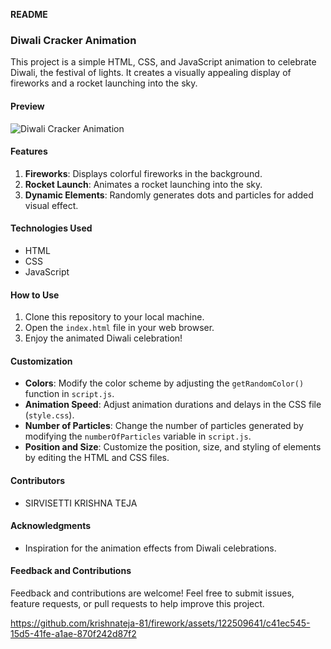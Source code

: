 **README**

### Diwali Cracker Animation

This project is a simple HTML, CSS, and JavaScript animation to celebrate Diwali, the festival of lights. It creates a visually appealing display of fireworks and a rocket launching into the sky.

#### Preview

![Diwali Cracker Animation](preview.gif)

#### Features

1. **Fireworks**: Displays colorful fireworks in the background.
2. **Rocket Launch**: Animates a rocket launching into the sky.
3. **Dynamic Elements**: Randomly generates dots and particles for added visual effect.

#### Technologies Used

- HTML
- CSS 
- JavaScript

#### How to Use

1. Clone this repository to your local machine.
2. Open the `index.html` file in your web browser.
3. Enjoy the animated Diwali celebration!

#### Customization

- **Colors**: Modify the color scheme by adjusting the `getRandomColor()` function in `script.js`.
- **Animation Speed**: Adjust animation durations and delays in the CSS file (`style.css`).
- **Number of Particles**: Change the number of particles generated by modifying the `numberOfParticles` variable in `script.js`.
- **Position and Size**: Customize the position, size, and styling of elements by editing the HTML and CSS files.

#### Contributors

- SIRVISETTI KRISHNA TEJA 

#### Acknowledgments

- Inspiration for the animation effects from Diwali celebrations.

#### Feedback and Contributions

Feedback and contributions are welcome! Feel free to submit issues, feature requests, or pull requests to help improve this project.

https://github.com/krishnateja-81/firework/assets/122509641/c41ec545-15d5-41fe-a1ae-870f242d87f2

